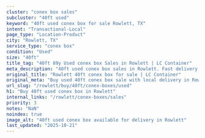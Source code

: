 ```yaml
---
cluster: "conex box sales"
subcluster: "40ft used"
keyword: "40ft used conex box for sale Rowlett, TX"
intent: "Transactional-Local"
page_type: "Location-Product"
city: "Rowlett, TX"
service_type: "conex box"
condition: "Used"
size: "40ft"
title_tag: "40ft 89y Used conex box Sales in Rowlett | LC Container"
meta_description: "40ft used conex box sales in Rowlett. Fast delivery, competitive pricing. Serving conex boxes area. Quote ID: VUZ. Call (214) 524-4168 for your free quote today."
original_title: "Rowlett 40ft conex box for sale | LC Container"
original_meta: "Buy used 40ft conex box sale with local delivery in Rowlett, TX. LC Container — local Since 2003. Request a fast quote today."
url_slug: "/rowlett/buy/40ft/conex-boxes/used"
h1: "Buy 40ft used conex box in Rowlett"
internal_links: "/rowlett/conex-boxes/sales"
priority: 3
notes: "NaN"
noindex: true
image_alt: "40ft used conex box available for delivery in Rowlett"
last_updated: "2025-10-21"
---
```


<!-- TODO: Add unique city/inventory copy, images, and internal links here. -->

